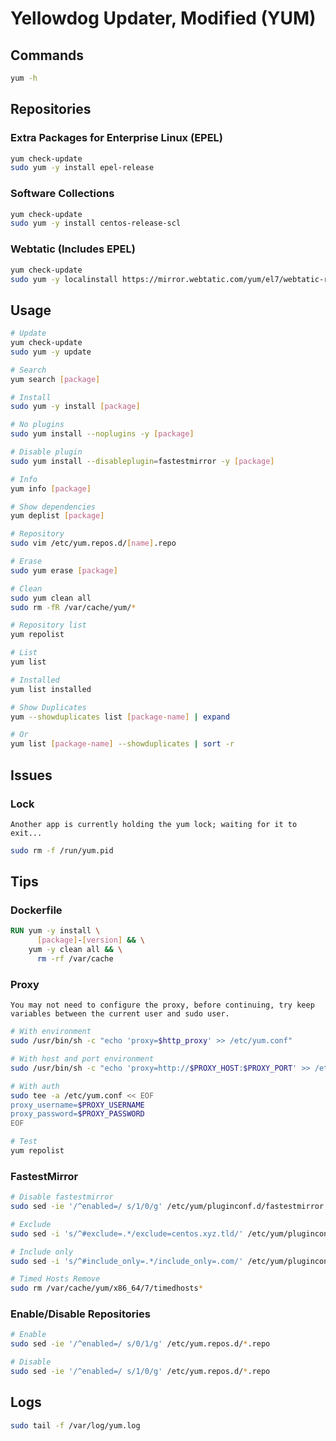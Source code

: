# Yellowdog Updater, Modified (YUM)

## Commands

```sh
yum -h
```

## Repositories

### Extra Packages for Enterprise Linux (EPEL)

```sh
yum check-update
sudo yum -y install epel-release
```

### Software Collections

```sh
yum check-update
sudo yum -y install centos-release-scl
```

### Webtatic (Includes EPEL)

```sh
yum check-update
sudo yum -y localinstall https://mirror.webtatic.com/yum/el7/webtatic-release.rpm
```

## Usage

```sh
# Update
yum check-update
sudo yum -y update

# Search
yum search [package]

# Install
sudo yum -y install [package]

# No plugins
sudo yum install --noplugins -y [package]

# Disable plugin
sudo yum install --disableplugin=fastestmirror -y [package]

# Info
yum info [package]

# Show dependencies
yum deplist [package]

# Repository
sudo vim /etc/yum.repos.d/[name].repo

# Erase
sudo yum erase [package]

# Clean
sudo yum clean all
sudo rm -fR /var/cache/yum/*

# Repository list
yum repolist

# List
yum list

# Installed
yum list installed

# Show Duplicates
yum --showduplicates list [package-name] | expand

# Or
yum list [package-name] --showduplicates | sort -r
```

## Issues

### Lock

```log
Another app is currently holding the yum lock; waiting for it to exit...
```

```sh
sudo rm -f /run/yum.pid
```

## Tips

### Dockerfile

```Dockerfile
RUN yum -y install \
      [package]-[version] && \
    yum -y clean all && \
      rm -rf /var/cache
```

### Proxy

```log
You may not need to configure the proxy, before continuing, try keep variables between the current user and sudo user.
```

```sh
# With environment
sudo /usr/bin/sh -c "echo 'proxy=$http_proxy' >> /etc/yum.conf"

# With host and port environment
sudo /usr/bin/sh -c "echo 'proxy=http://$PROXY_HOST:$PROXY_PORT' >> /etc/yum.conf"

# With auth
sudo tee -a /etc/yum.conf << EOF
proxy_username=$PROXY_USERNAME
proxy_password=$PROXY_PASSWORD
EOF

# Test
yum repolist
```

### FastestMirror

```sh
# Disable fastestmirror
sudo sed -ie '/^enabled=/ s/1/0/g' /etc/yum/pluginconf.d/fastestmirror.conf

# Exclude
sudo sed -i 's/^#exclude=.*/exclude=centos.xyz.tld/' /etc/yum/pluginconf.d/fastestmirror.conf

# Include only
sudo sed -i 's/^#include_only=.*/include_only=.com/' /etc/yum/pluginconf.d/fastestmirror.conf

# Timed Hosts Remove
sudo rm /var/cache/yum/x86_64/7/timedhosts*
```

### Enable/Disable Repositories

```sh
# Enable
sudo sed -ie '/^enabled=/ s/0/1/g' /etc/yum.repos.d/*.repo

# Disable
sudo sed -ie '/^enabled=/ s/1/0/g' /etc/yum.repos.d/*.repo
```

## Logs

```sh
sudo tail -f /var/log/yum.log
```
